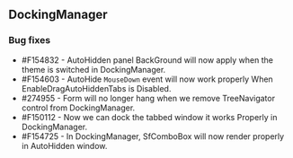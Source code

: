 ## DockingManager

### Bug fixes

* \#F154832 - AutoHidden panel BackGround will now apply when the theme is switched in DockingManager.
* \#F154603 - AutoHide `MouseDown` event will now work properly When EnableDragAutoHiddenTabs is Disabled.
* \#274955 - Form will no longer hang when we remove TreeNavigator control from DockingManager.
* \#F150112 - Now we can dock the tabbed window it works Properly in DockingManager.
* \#F154725 - In DockingManager, SfComboBox will now render properly in AutoHidden window.
